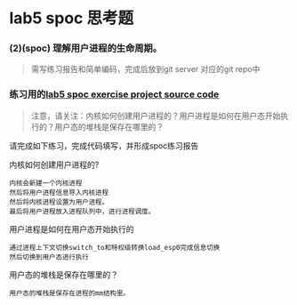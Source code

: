 # lab5 spoc 思考题


### (2)(spoc) 理解用户进程的生命周期。

> 需写练习报告和简单编码，完成后放到git server 对应的git repo中

### 练习用的[lab5 spoc exercise project source code](https://github.com/chyyuu/ucore_lab/tree/master/related_info/lab5/lab5-spoc-discuss)

> 注意，请关注：内核如何创建用户进程的？用户进程是如何在用户态开始执行的？用户态的堆栈是保存在哪里的？

请完成如下练习，完成代码填写，并形成spoc练习报告


内核如何创建用户进程的?
```
内核会新建一个内核进程
然后将用户进程信息导入内核进程
然后将内核进程设置为用户进程。
最后将用户进程放入进程队列中，进行进程调度。
```

用户进程是如何在用户态开始执行的
```
通过进程上下文切换switch_to和特权级转换load_esp0完成信息切换
然后切换到用户态进行执行
```

用户态的堆栈是保存在哪里的？
```
用户态的堆栈是保存在进程的mm结构里。
```